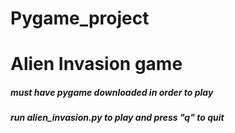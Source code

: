 # Pygame_project
# Alien Invasion game
##### must have pygame downloaded in order to play
##### run alien_invasion.py to play and press "q" to quit
